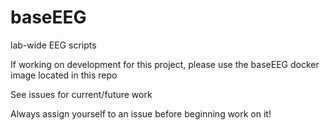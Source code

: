 # baseEEG
lab-wide EEG scripts

If working on development for this project, please use the baseEEG docker image located in this repo

See issues for current/future work

Always assign yourself to an issue before beginning work on it!
